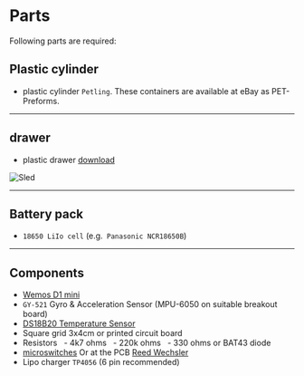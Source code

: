 # Parts

Following parts are required:

## Plastic cylinder

- plastic cylinder `Petling`. These containers are available at eBay as PET-Preforms.

***

## drawer

- plastic drawer [download](https://github.com/universam1/iSpindel/raw/master/drawer/)

![Sled](/pics/Schlitten_cad.jpg)
***

## Battery pack

- `18650 LiIo cell` (e.g.` Panasonic NCR18650B`)

***

## Components

- [Wemos D1 mini](https://wiki.wemos.cc/products:d1:d1_mini)
- `GY-521` Gyro & Acceleration Sensor (MPU-6050 on suitable breakout board)
- [DS18B20 Temperature Sensor](https://www.maximintegrated.com/en/products/analog/sensors-and-sensor-interface/DS18B20.html)
- Square grid 3x4cm or printed circuit board
- Resistors
  - 4k7 ohms
  - 220k ohms
  - 330 ohms or BAT43 diode
- [microswitches](http://www.reichelt.de/Schiebeschalter/SS-ESP201/3/index.html?ACTION=3&LA=446&ARTICLE=112179&GROUPID=7595&artnr=SS+ESP201&SEARCH=SS%2BESP201)
Or at the PCB [Reed Wechsler](http://www.reichelt.de/Reedrelais/KSK-1C90/3/index.html?ACTION=3&LA=446&ARTICLE=27696&GROUPID=7617&artnr=KSK+1C90&SEARCH=KSK%2B1C90)
- Lipo charger `TP4056` (6 pin recommended)
